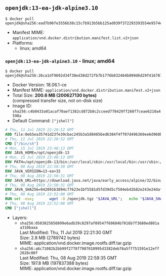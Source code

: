 ## `openjdk:13-ea-jdk-alpine3.10`

```console
$ docker pull openjdk@sha256:ead7b96fe3556b38c15c7b913b5bb125ad039f372293393554e9574e41fd91e5
```

-	Manifest MIME: `application/vnd.docker.distribution.manifest.list.v2+json`
-	Platforms:
	-	linux; amd64

### `openjdk:13-ea-jdk-alpine3.10` - linux; amd64

```console
$ docker pull openjdk@sha256:26ca1df9692d34f30ed38d272fb7b1776b832464b099d6d29f416787be4af170
```

-	Docker Version: 18.06.1-ce
-	Manifest MIME: `application/vnd.docker.distribution.manifest.v2+json`
-	Total Size: **200.6 MB (200627130 bytes)**  
	(compressed transfer size, not on-disk size)
-	Image ID: `sha256:c4b0433a01acaf70aef1382cd872b8c2cceed778429ff260f7ceae6210a4598a`
-	Default Command: `["jshell"]`

```dockerfile
# Thu, 11 Jul 2019 22:20:52 GMT
ADD file:0eb5ea35741d23fe39cbac245b3a5d84856ed6384f4ff07d496369ee6d960bad in / 
# Thu, 11 Jul 2019 22:20:52 GMT
CMD ["/bin/sh"]
# Mon, 15 Jul 2019 23:48:13 GMT
ENV JAVA_HOME=/opt/openjdk-13
# Mon, 15 Jul 2019 23:48:13 GMT
ENV PATH=/opt/openjdk-13/bin:/usr/local/sbin:/usr/local/bin:/usr/sbin:/usr/bin:/sbin:/bin
# Thu, 08 Aug 2019 22:50:30 GMT
ENV JAVA_VERSION=13-ea+32
# Thu, 08 Aug 2019 22:50:31 GMT
ENV JAVA_URL=https://download.java.net/java/early_access/alpine/32/binaries/openjdk-13-ea+32_linux-x64-musl_bin.tar.gz
# Thu, 08 Aug 2019 22:50:31 GMT
ENV JAVA_SHA256=94209163894c77623e1bf5581d5fd39d5cf504eb42b82e243e24daff0f9352b0
# Thu, 08 Aug 2019 22:52:08 GMT
RUN set -eux; 		wget -O /openjdk.tgz "$JAVA_URL"; 	echo "$JAVA_SHA256 */openjdk.tgz" | sha256sum -c -; 	mkdir -p "$JAVA_HOME"; 	tar --extract --file /openjdk.tgz --directory "$JAVA_HOME" --strip-components 1; 	rm /openjdk.tgz; 		java -Xshare:dump; 		java --version; 	javac --version
# Thu, 08 Aug 2019 22:52:08 GMT
CMD ["jshell"]
```

-	Layers:
	-	`sha256:0503825856099e6adb39c8297af09547f69684b7016b7f3680ed801aa310baaa`  
		Last Modified: Thu, 11 Jul 2019 22:21:30 GMT  
		Size: 2.8 MB (2789742 bytes)  
		MIME: application/vnd.docker.image.rootfs.diff.tar.gzip
	-	`sha256:a8c71082b2bb99f2778f7987010995d3382deb76a5ff751591e12eff2028c00f`  
		Last Modified: Thu, 08 Aug 2019 22:58:35 GMT  
		Size: 197.8 MB (197837388 bytes)  
		MIME: application/vnd.docker.image.rootfs.diff.tar.gzip
